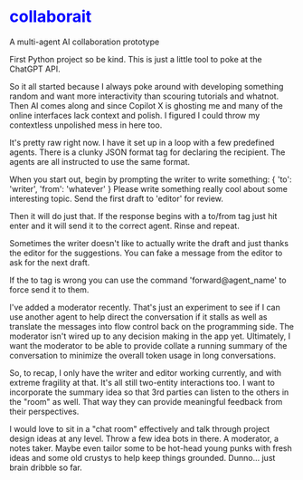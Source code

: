 # <span style=color:blue>collaborait</span>
A multi-agent AI collaboration prototype

First Python project so be kind. This is just a little tool to poke at the ChatGPT API.

So it all started because I always poke around with developing something random and want more interactivity than scouring tutorials and whatnot. Then AI comes along and since Copilot X is ghosting me and many of the online interfaces lack context and polish. I figured I could throw my contextless unpolished mess in here too.

It's pretty raw right now. I have it set up in a loop with a few predefined agents. There is a clunky JSON format tag for declaring the recipient. The agents are all instructed to use the same format.

When you start out, begin by prompting the writer to write something:
{ 'to': 'writer', 'from': 'whatever' } Please write something really cool about some interesting topic. Send the first draft to 'editor' for review.

Then it will do just that. If the response begins with a to/from tag just hit enter and it will send it to the correct agent. Rinse and repeat.

Sometimes the writer doesn't like to actually write the draft and just thanks the editor for the suggestions. You can fake a message from the editor to ask for the next draft.

If the to tag is wrong you can use the command 'forward@agent_name' to force send it to them.

I've added a moderator recently. That's just an experiment to see if I can use another agent to help direct the conversation if it stalls as well as translate the messages into flow control back on the programming side. The moderator isn't wired up to any decision making in the app yet. Ultimately, I want the moderator to be able to provide collate a running summary of the conversation to minimize the overall token usage in long conversations.

So, to recap, I only have the writer and editor working currently, and with extreme fragility at that. It's all still two-entity interactions too. I want to incorporate the summary idea so that 3rd parties can listen to the others in the "room" as well. That way they can provide meaningful feedback from their perspectives.

I would love to sit in a "chat room" effectively and talk through project design ideas at any level. Throw a few idea bots in there. A moderator, a notes taker. Maybe even tailor some to be hot-head young punks with fresh ideas and some old crustys to help keep things grounded. Dunno... just brain dribble so far.
